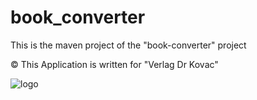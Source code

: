 # book_converter

This is the maven project of the "book-converter" project

:copyright: This Application is written for "Verlag Dr Kovac"

![logo](https://github.com/CmdIglo/book_converter/tree/main/converter/src/main/java/com/converter/static/logo.png)
